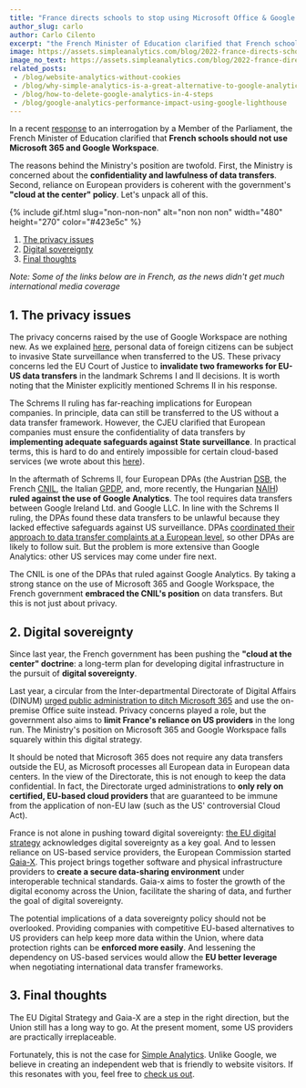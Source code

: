 ```yaml
---
title: "France directs schools to stop using Microsoft Office & Google Workspace"
author_slug: carlo
author: Carlo Cilento
excerpt: "the French Minister of Education clarified that French schools should not use Microsoft 365 and Google Workspace"
image: https://assets.simpleanalytics.com/blog/2022-france-directs-schools-to-stop-using-microsoft-office-and-google-workspace/social-image-france-directs-schools.png
image_no_text: https://assets.simpleanalytics.com/blog/2022-france-directs-schools-to-stop-using-microsoft-office-and-google-workspace/social-image-france-directs-schools.png
related_posts:
 - /blog/website-analytics-without-cookies
 - /blog/why-simple-analytics-is-a-great-alternative-to-google-analytics
 - /blog/how-to-delete-google-analytics-in-4-steps
 - /blog/google-analytics-performance-impact-using-google-lighthouse
---
```


In a recent [response](https://questions.assemblee-nationale.fr/q16/16-971QE.htm) to an interrogation by a Member of the Parliament, the French Minister of Education clarified that **French schools should not use Microsoft 365 and Google Workspace**.

The reasons behind the Ministry's position are twofold. First, the Ministry is concerned about the **confidentiality and lawfulness of data transfers**. Second, reliance on European providers is coherent with the government's **"cloud at the center" policy**. Let's unpack all of this.

{% include gif.html slug="non-non-non" alt="non non non" width="480" height="270" color="#423e5c" %}

1.  [The privacy issues](#1-the-privacy-issues)
2.  [Digital sovereignty](#2-digital-sovereignty)
3.  [Final thoughts](#3-final-thoughts)

*Note: Some of the links below are in French, as the news didn't get much international media coverage*

## 1. The privacy issues

The privacy concerns raised by the use of Google Workspace are nothing new. As we explained [here](https://www.simpleanalytics.com/blog/how-to-move-forward-with-data-transfers-between-the-eu-us#2-us-data-transfers-a-long-story-short), personal data of foreign citizens can be subject to invasive State surveillance when transferred to the US. These privacy concerns led the EU Court of Justice to **invalidate two frameworks for EU-US data transfers** in the landmark Schrems I and II decisions. It is worth noting that the Minister explicitly mentioned Schrems II in his response.

The Schrems II ruling has far-reaching implications for European companies. In principle, data can still be transferred to the US without a data transfer framework. However, the CJEU clarified that European companies must ensure the confidentiality of data transfers by **implementing adequate safeguards against State surveillance**. In practical terms, this is hard to do and entirely impossible for certain cloud-based services (we wrote about this [here](https://www.simpleanalytics.com/blog/how-to-move-forward-with-data-transfers-between-the-eu-us#3-supplementary-measures-for-data-transfers)).

In the aftermath of Schrems II, four European DPAs (the Austrian [DSB](https://gdprhub.eu/index.php?title=DSB_(Austria)_-_2021-0.586.257_(D155.027)), the French [CNIL](https://gdprhub.eu/index.php?title=DSB_(Austria)_-_2021-0.586.257_(D155.027)), the Italian [GPDP](https://gdprhub.eu/index.php?title=Garante_per_la_protezione_dei_dati_personali_(Italy)_-_9782890), and, more recently, the Hungarian [NAIH](https://gdprhub.eu/index.php?title=NAIH_(Hungary)_-_NAIH-3561-4/2022)) **ruled against the use of Google Analytics**. The tool requires data transfers between Google Ireland Ltd. and Google LLC. In line with the Schrems II ruling, the DPAs found these data transfers to be unlawful because they lacked effective safeguards against US surveillance. DPAs [coordinated their approach to data transfer complaints at a European level](https://edpb.europa.eu/news/news/2020/european-data-protection-board-thirty-seventh-plenary-session-guidelines-controller_en), so other DPAs are likely to follow suit. But the problem is more extensive than Google Analytics: other US services may come under fire next.

The CNIL is one of the DPAs that ruled against Google Analytics. By taking a strong stance on the use of Microsoft 365 and Google Workspace, the French government **embraced the CNIL's position** on data transfers. But this is not just about privacy.

## 2. Digital sovereignty

Since last year, the French government has been pushing the **"cloud at the center" doctrine**: a long-term plan for developing digital infrastructure in the pursuit of **digital sovereignty**.

Last year, a circular from the Inter-departmental Directorate of Digital Affairs (DINUM) [urged public administration to ditch Microsoft 365](https://cloud-computing.developpez.com/actu/318885/La-DINUM-estime-que-Microsoft-365-n-est-pas-conforme-a-la-strategie-Cloud-au-centre-de-l-Etat-Francais-dans-une-circulaire-adressee-aux-secretaires-generaux-des-ministeres/) and use the on-premise Office suite instead. Privacy concerns played a role, but the government also aims to **limit France's reliance on US providers** in the long run. The Ministry's position on Microsoft 365 and Google Workspace falls squarely within this digital strategy.

It should be noted that Microsoft 365 does not require any data transfers outside the EU, as Microsoft processes all European data in European data centers. In the view of the Directorate, this is not enough to keep the data confidential. In fact, the Directorate urged administrations to **only rely on certified, EU-based cloud providers** that are guaranteed to be immune from the application of non-EU law (such as the US' controversial Cloud Act).

France is not alone in pushing toward digital sovereignty: [the EU digital strategy](https://ec.europa.eu/info/strategy/priorities-2019-2024/europe-fit-digital-age_en) acknowledges digital sovereignty as a key goal. And to lessen reliance on US-based service providers, the European Commission started [Gaia-X](https://gaia-x.eu/what-is-gaia-x/). This project brings together software and physical infrastructure providers to **create a secure data-sharing environment** under interoperable technical standards. Gaia-x aims to foster the growth of the digital economy across the Union, facilitate the sharing of data, and further the goal of digital sovereignty.

The potential implications of a data sovereignty policy should not be overlooked. Providing companies with competitive EU-based alternatives to US providers can help keep more data within the Union, where data protection rights can be **enforced more easily**. And lessening the dependency on US-based services would allow the **EU better leverage** when negotiating international data transfer frameworks.

## 3. Final thoughts

The EU Digital Strategy and Gaia-X are a step in the right direction, but the Union still has a long way to go. At the present moment, some US providers are practically irreplaceable.

Fortunately, this is not the case for [Simple Analytics](https://www.simpleanalytics.com/). Unlike Google, we believe in creating an independent web that is friendly to website visitors. If this resonates with you, feel free to [check us out](https://simpleanalytics.com/simpleanalytics.com).
